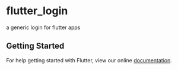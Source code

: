 # flutter_login

a generic login for flutter apps

## Getting Started

For help getting started with Flutter, view our online
[documentation](http://flutter.io/).
